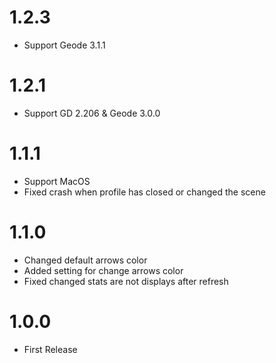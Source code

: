 # 1.2.3
- Support Geode 3.1.1

# 1.2.1
- Support GD 2.206 & Geode 3.0.0

# 1.1.1
- Support MacOS
- Fixed crash when profile has closed or changed the scene

# 1.1.0
- Changed default arrows color
- Added setting for change arrows color
- Fixed changed stats are not displays after refresh

# 1.0.0
- First Release